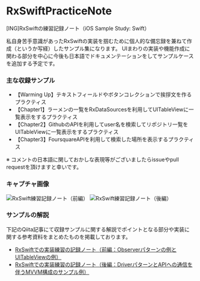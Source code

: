 # RxSwiftPracticeNote
[ING]RxSwiftの練習記録ノート（iOS Sample Study: Swift）

私自身苦手意識があったRxSwiftの実装を掴むために個人的な備忘録を兼ねて作成（というか写経）したサンプル集になります。
UIまわりの実装や機能作成に関わる部分を中心に今後も日本語でドキュメンテーションをしてサンプルケースを追加する予定です。

### 主な収録サンプル

+ 【Warming Up】テキストフィールドやボタンコレクションで挨拶文を作るプラクティス
+ 【Chapter1】ラーメンの一覧をRxDataSourcesを利用してUITableViewに一覧表示をするプラクティス
+ 【Chapter2】GithubのAPIを利用してuser名を検索してリポジトリ一覧をUITableViewに一覧表示をするプラクティス
+ 【Chapter3】FoursquareAPIを利用して検索した場所を表示するプラクティス

※ コメントの日本語に関しておかしな表現等がございましたらissueやpull requestを頂けますと幸いです。

### キャプチャ画像

![RxSwift練習記録ノート（前編）](https://qiita-image-store.s3.amazonaws.com/0/17400/daf8adf4-baf8-991b-d30a-c2644c392159.jpeg)
![RxSwift練習記録ノート（後編）](https://qiita-image-store.s3.amazonaws.com/0/17400/9c5e54df-b442-16d7-db39-751aa10666b4.jpeg)

### サンプルの解説

下記のQiita記事にて収録サンプルに関する解説でポイントとなる部分や実装に関する参考資料をまとめたものを掲載しております。

+ [RxSwiftでの実装練習の記録ノート（前編：Observerパターンの例とUITableViewの例）](http://qiita.com/fumiyasac@github/items/90d1ebaa0cd8c4558d96)
+ [RxSwiftでの実装練習の記録ノート（後編：DriverパターンとAPIへの通信を伴うMVVM構成のサンプル例）](http://qiita.com/fumiyasac@github/items/da762ea512484a8291a3)
